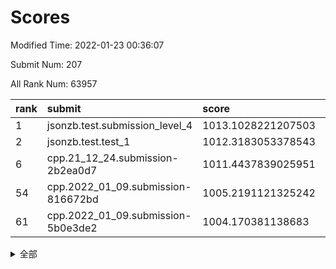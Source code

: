 # Scores

Modified Time: 2022-01-23 00:36:07

Submit Num: 207

All Rank Num: 63957

| rank |               submit               |       score        |       sigma        | pk_num |
| :--- | :--------------------------------- | :----------------- | :----------------- | :----- |
| 1    | jsonzb.test.submission_level_4     | 1013.1028221207503 | 0.8225012414972257 | 1230   |
| 2    | jsonzb.test.test_1                 | 1012.3183053378543 | 0.7875360637841667 | 1239   |
| 6    | cpp.21_12_24.submission-2b2ea0d7   | 1011.4437839025951 | 0.7588447983112904 | 1234   |
| 54   | cpp.2022_01_09.submission-816672bd | 1005.2191121325242 | 0.7174181191673601 | 1236   |
| 61   | cpp.2022_01_09.submission-5b0e3de2 | 1004.170381138683  | 0.7237858340556769 | 1229   |


<details>
<summary>全部</summary>

| rank |                 submit                 |       score        |       sigma        | pk_num |
| :--- | :------------------------------------- | :----------------- | :----------------- | :----- |
| 1    | jsonzb.test.submission_level_4         | 1013.1028221207503 | 0.8225012414972257 | 1230   |
| 2    | jsonzb.test.test_1                     | 1012.3183053378543 | 0.7875360637841667 | 1239   |
| 3    | gobigger.level_3.submission_level_3_45 | 1011.684693812421  | 0.7641716375743237 | 1238   |
| 4    | gobigger.level_3.submission_level_3_8  | 1011.5313659770396 | 0.7735825022302923 | 1237   |
| 5    | gobigger.level_3.submission_level_3_40 | 1011.4491097234309 | 0.7886268803307768 | 1233   |
| 6    | cpp.21_12_24.submission-2b2ea0d7       | 1011.4437839025951 | 0.7588447983112904 | 1234   |
| 7    | gobigger.level_3.submission_level_3_35 | 1011.2261935735035 | 0.774179566837444  | 1239   |
| 8    | gobigger.level_3.submission_level_3_23 | 1011.0848470442756 | 0.7790276856272771 | 1235   |
| 9    | gobigger.level_3.submission_level_3_46 | 1011.0305969044795 | 0.7498895746649638 | 1233   |
| 10   | gobigger.level_3.submission_level_3_15 | 1010.9606297692555 | 0.7930397621208986 | 1235   |
| 11   | gobigger.level_3.submission_level_3_49 | 1010.857102610246  | 0.7739267522735059 | 1237   |
| 12   | gobigger.level_3.submission_level_3_24 | 1010.7578974569548 | 0.7721990723213584 | 1239   |
| 13   | gobigger.level_3.submission_level_3_26 | 1010.6351106003352 | 0.7651225189736234 | 1236   |
| 14   | gobigger.level_3.submission_level_3_33 | 1010.5396450595748 | 0.7518459413100295 | 1232   |
| 15   | gobigger.level_3.submission_level_3_18 | 1010.415169059551  | 0.7576617398950856 | 1241   |
| 16   | gobigger.level_3.submission_level_3_4  | 1010.3459171439916 | 0.7684760973102509 | 1237   |
| 17   | gobigger.level_3.submission_level_3_1  | 1010.3261282742037 | 0.7447385989390728 | 1238   |
| 18   | gobigger.level_3.submission_level_3_22 | 1010.2808267651757 | 0.7577466786882439 | 1234   |
| 19   | gobigger.level_3.submission_level_3_42 | 1010.2146509036826 | 0.7699732913900093 | 1237   |
| 20   | gobigger.level_3.submission_level_3_34 | 1010.1592430084505 | 0.7695048785511998 | 1238   |
| 21   | gobigger.level_3.submission_level_3_29 | 1010.1302502632942 | 0.782220099286489  | 1233   |
| 22   | gobigger.level_3.submission_level_3_17 | 1010.066583480958  | 0.7355573537322461 | 1227   |
| 23   | gobigger.level_3.submission_level_3_36 | 1010.0051672314321 | 0.7717121090238322 | 1236   |
| 24   | gobigger.level_3.submission_level_3_12 | 1009.991908503982  | 0.7622061407892845 | 1235   |
| 25   | gobigger.level_3.submission_level_3_2  | 1009.9092654927441 | 0.755747360072543  | 1239   |
| 26   | gobigger.level_3.submission_level_3_5  | 1009.894542065371  | 0.7418084856664809 | 1235   |
| 27   | gobigger.level_3.submission_level_3_13 | 1009.8892053383308 | 0.7600827930594776 | 1239   |
| 28   | gobigger.level_3.submission_level_3_9  | 1009.8773663616213 | 0.7487817100882769 | 1238   |
| 29   | gobigger.level_3.submission_level_3_32 | 1009.8226133501757 | 0.7583644895002908 | 1234   |
| 30   | gobigger.level_3.submission_level_3_25 | 1009.7763336289754 | 0.7796839103011419 | 1239   |
| 31   | gobigger.level_3.submission_level_3_37 | 1009.7649475829894 | 0.7382064665837994 | 1237   |
| 32   | gobigger.level_3.submission_level_3_43 | 1009.7193832461945 | 0.7541956553438426 | 1234   |
| 33   | gobigger.level_3.submission_level_3_10 | 1009.7095995557481 | 0.7470300737988288 | 1239   |
| 34   | gobigger.level_3.submission_level_3_0  | 1009.7033368251771 | 0.7635214349959218 | 1234   |
| 35   | gobigger.level_3.submission_level_3_39 | 1009.6988214340643 | 0.7696488832567739 | 1236   |
| 36   | gobigger.level_3.submission_level_3_6  | 1009.6700748311694 | 0.7714375364162358 | 1231   |
| 37   | gobigger.level_3.submission_level_3_31 | 1009.595137321253  | 0.7572393471345876 | 1233   |
| 38   | gobigger.level_3.submission_level_3_11 | 1009.5712074410948 | 0.7473480272618767 | 1238   |
| 39   | gobigger.level_3.submission_level_3_21 | 1009.4320168693927 | 0.7609777402046759 | 1237   |
| 40   | gobigger.level_3.submission_level_3_38 | 1009.3996032653945 | 0.7448587353328168 | 1234   |
| 41   | gobigger.level_3.submission_level_3_14 | 1009.323150382731  | 0.7526713087242545 | 1229   |
| 42   | gobigger.level_3.submission_level_3_19 | 1009.1506133044174 | 0.7701523629103529 | 1237   |
| 43   | gobigger.level_3.submission_level_3_27 | 1009.0436803830789 | 0.7530522314748276 | 1232   |
| 44   | gobigger.level_3.submission_level_3_20 | 1008.9432460204717 | 0.7406361275813532 | 1235   |
| 45   | gobigger.level_3.submission_level_3_48 | 1008.942664121413  | 0.7570705718466091 | 1232   |
| 46   | gobigger.level_3.submission_level_3_30 | 1008.9372020232278 | 0.7367554917131205 | 1231   |
| 47   | gobigger.level_3.submission_level_3_28 | 1008.8606453864551 | 0.7449558148566667 | 1237   |
| 48   | gobigger.level_3.submission_level_3_41 | 1008.5776253230922 | 0.7387743551391809 | 1237   |
| 49   | gobigger.level_3.submission_level_3_3  | 1008.4770426899246 | 0.7236163070617141 | 1241   |
| 50   | gobigger.level_3.submission_level_3_16 | 1008.4311916420631 | 0.7437936580977366 | 1233   |
| 51   | gobigger.level_3.submission_level_3_44 | 1007.8895097570429 | 0.7365932638382872 | 1234   |
| 52   | gobigger.level_3.submission_level_3_7  | 1007.7959043949611 | 0.7438077603210826 | 1234   |
| 53   | gobigger.level_3.submission_level_3_47 | 1007.7862764098118 | 0.7486102491347186 | 1239   |
| 54   | cpp.2022_01_09.submission-816672bd     | 1005.2191121325242 | 0.7174181191673601 | 1236   |
| 55   | gobigger.level_1.submission_level_1_43 | 1004.6619412364238 | 0.714082571556994  | 1236   |
| 56   | gobigger.level_1.submission_level_1_12 | 1004.5553961877838 | 0.7235011270182983 | 1239   |
| 57   | gobigger.level_1.submission_level_1_17 | 1004.4147322617217 | 0.7130480225943765 | 1235   |
| 58   | gobigger.level_1.submission_level_1_23 | 1004.3842445270216 | 0.7179015745679038 | 1237   |
| 59   | gobigger.level_1.submission_level_1_2  | 1004.3095056784533 | 0.7210863136354132 | 1242   |
| 60   | gobigger.level_1.submission_level_1_5  | 1004.208895776055  | 0.7365840769370077 | 1235   |
| 61   | cpp.2022_01_09.submission-5b0e3de2     | 1004.170381138683  | 0.7237858340556769 | 1229   |
| 62   | gobigger.level_1.submission_level_1_9  | 1004.0978979848794 | 0.7049720651205668 | 1237   |
| 63   | gobigger.level_1.submission_level_1_1  | 1004.0534272041591 | 0.7246923752977482 | 1235   |
| 64   | gobigger.level_1.submission_level_1_24 | 1003.9456801138929 | 0.7276855993475513 | 1234   |
| 65   | gobigger.level_1.submission_level_1_25 | 1003.9261062308509 | 0.7176524660283836 | 1237   |
| 66   | gobigger.level_1.submission_level_1_3  | 1003.9256828879197 | 0.7202883871294103 | 1235   |
| 67   | gobigger.level_1.submission_level_1_26 | 1003.8601805106891 | 0.7287934368667939 | 1237   |
| 68   | gobigger.level_1.submission_level_1_20 | 1003.8469367059789 | 0.7037022737161555 | 1238   |
| 69   | gobigger.level_1.submission_level_1_35 | 1003.7879817755714 | 0.7163950151499207 | 1237   |
| 70   | gobigger.level_1.submission_level_1_46 | 1003.74569181214   | 0.717222751017388  | 1238   |
| 71   | gobigger.level_1.submission_level_1_41 | 1003.6363140115661 | 0.7077743600563015 | 1236   |
| 72   | gobigger.level_1.submission_level_1_21 | 1003.5822965793083 | 0.7194082518941409 | 1235   |
| 73   | gobigger.level_1.submission_level_1_39 | 1003.5562850384649 | 0.7169380155978403 | 1239   |
| 74   | gobigger.level_1.submission_level_1_14 | 1003.5286205027874 | 0.7205094482243309 | 1232   |
| 75   | gobigger.level_1.submission_level_1_48 | 1003.4914985775215 | 0.7175466375659623 | 1236   |
| 76   | gobigger.level_1.submission_level_1_27 | 1003.4584385895145 | 0.7087802266595244 | 1235   |
| 77   | gobigger.level_1.submission_level_1_19 | 1003.3741564578495 | 0.7178597502111295 | 1235   |
| 78   | gobigger.level_1.submission_level_1_32 | 1003.3513657621655 | 0.7111580708044591 | 1238   |
| 79   | gobigger.level_1.submission_level_1_45 | 1003.2758062380728 | 0.7088257928292654 | 1233   |
| 80   | gobigger.level_1.submission_level_1_15 | 1003.2497935169363 | 0.7132582400908827 | 1242   |
| 81   | gobigger.level_1.submission_level_1_37 | 1003.2422699459902 | 0.7247593042375668 | 1237   |
| 82   | gobigger.level_1.submission_level_1_6  | 1003.229967565455  | 0.7075952829623338 | 1240   |
| 83   | gobigger.level_1.submission_level_1_31 | 1003.1775323170503 | 0.7062107817367895 | 1240   |
| 84   | gobigger.level_1.submission_level_1_28 | 1003.1674370977877 | 0.7104890838995906 | 1236   |
| 85   | gobigger.level_1.submission_level_1_36 | 1003.1635863789525 | 0.7062721338664026 | 1235   |
| 86   | gobigger.level_1.submission_level_1_22 | 1003.1577137906285 | 0.7151003594585235 | 1237   |
| 87   | gobigger.level_1.submission_level_1_33 | 1003.1010572672398 | 0.7204284882499536 | 1238   |
| 88   | gobigger.level_1.submission_level_1_38 | 1003.0955592894828 | 0.720475425144804  | 1241   |
| 89   | gobigger.level_1.submission_level_1_34 | 1003.0576674628851 | 0.7208790669115027 | 1239   |
| 90   | gobigger.level_1.submission_level_1_40 | 1003.0099475567052 | 0.7240368442414853 | 1234   |
| 91   | gobigger.level_1.submission_level_1_7  | 1002.9231929995649 | 0.7132211408713376 | 1233   |
| 92   | gobigger.level_1.submission_level_1_8  | 1002.9164417183213 | 0.7156550652106247 | 1240   |
| 93   | gobigger.level_1.submission_level_1_10 | 1002.9009672022348 | 0.7195192086285993 | 1237   |
| 94   | gobigger.level_1.submission_level_1_49 | 1002.8181030760458 | 0.7137655284869266 | 1237   |
| 95   | gobigger.level_1.submission_level_1_44 | 1002.8177076056378 | 0.7279622417597981 | 1231   |
| 96   | gobigger.level_1.submission_level_1_0  | 1002.7346060538148 | 0.7046797164217918 | 1238   |
| 97   | gobigger.level_1.submission_level_1_47 | 1002.6341268806074 | 0.7075210711035093 | 1232   |
| 98   | gobigger.level_1.submission_level_1_11 | 1002.593462949401  | 0.7132641075509115 | 1235   |
| 99   | gobigger.level_1.submission_level_1_29 | 1002.4591515881857 | 0.7110992512897978 | 1236   |
| 100  | gobigger.level_1.submission_level_1_4  | 1002.4417840598538 | 0.711696192001305  | 1235   |
| 101  | gobigger.level_1.submission_level_1_13 | 1002.2682862976585 | 0.7207196955252431 | 1235   |
| 102  | gobigger.level_1.submission_level_1_42 | 1002.0743905289714 | 0.7148064727044937 | 1239   |
| 103  | gobigger.level_1.submission_level_1_16 | 1002.0602261468782 | 0.715826883601234  | 1237   |
| 104  | gobigger.level_1.submission_level_1_30 | 1001.9181167510287 | 0.701169424816441  | 1234   |
| 105  | gobigger.level_1.submission_level_1_18 | 1001.8708666430648 | 0.6999692910933623 | 1233   |
| 106  | gobigger.random.submission_random_16   | 997.7375612239355  | 0.6999898893975269 | 1235   |
| 107  | gobigger.random.submission_random_4    | 997.6406615312294  | 0.702510068478291  | 1234   |
| 108  | gobigger.random.submission_random_37   | 997.436892364179   | 0.7123930316317125 | 1236   |
| 109  | gobigger.random.submission_random_35   | 997.0791609932578  | 0.7184687988737628 | 1239   |
| 110  | gobigger.random.submission_random_5    | 996.6386493769966  | 0.7114160997678561 | 1238   |
| 111  | gobigger.random.submission_random_1    | 996.5414640307915  | 0.7248852925604378 | 1230   |
| 112  | gobigger.random.submission_random_33   | 996.494188025859   | 0.7113364766826394 | 1232   |
| 113  | gobigger.random.submission_random_25   | 996.4598642683472  | 0.7030218258778582 | 1233   |
| 114  | gobigger.random.submission_random_17   | 996.4581254277136  | 0.7200307178698816 | 1236   |
| 115  | gobigger.random.submission_random_13   | 996.4344269874854  | 0.727628685138385  | 1238   |
| 116  | gobigger.random.submission_random_47   | 996.3277242307483  | 0.7049861244243726 | 1234   |
| 117  | gobigger.random.submission_random_12   | 996.3021097238861  | 0.7011045696568896 | 1230   |
| 118  | gobigger.random.submission_random_21   | 996.1736943274946  | 0.7175235530442895 | 1238   |
| 119  | gobigger.random.submission_random_26   | 996.1512776049167  | 0.708112627880947  | 1234   |
| 120  | gobigger.random.submission_random_45   | 996.1271690036498  | 0.7078013205840382 | 1234   |
| 121  | gobigger.random.submission_random_39   | 996.0336073475781  | 0.7051053419552634 | 1241   |
| 122  | gobigger.random.submission_random_42   | 996.0305748262532  | 0.7134017212614034 | 1236   |
| 123  | gobigger.random.submission_random_30   | 996.0093456970942  | 0.7082426818345904 | 1227   |
| 124  | gobigger.random.submission_random_20   | 996.0039463138331  | 0.707842743497328  | 1228   |
| 125  | gobigger.random.submission_random_44   | 995.9507907234082  | 0.7011958189305609 | 1239   |
| 126  | gobigger.random.submission_random_31   | 995.9289223195183  | 0.7159201834904615 | 1240   |
| 127  | gobigger.random.submission_random_7    | 995.9171906027465  | 0.6997435986745023 | 1237   |
| 128  | gobigger.random.submission_random_36   | 995.9110706754893  | 0.7055158510795909 | 1233   |
| 129  | gobigger.random.submission_random_32   | 995.7464352601085  | 0.7200307607825938 | 1234   |
| 130  | gobigger.random.submission_random_19   | 995.7212623819248  | 0.7096619254333814 | 1235   |
| 131  | gobigger.random.submission_random_46   | 995.7179844499668  | 0.701807712901724  | 1236   |
| 132  | gobigger.random.submission_random_41   | 995.6967511222753  | 0.6988027019076315 | 1234   |
| 133  | gobigger.random.submission_random_18   | 995.6499876404948  | 0.7167712981077593 | 1237   |
| 134  | gobigger.random.submission_random_23   | 995.5929160113586  | 0.7209094047327474 | 1231   |
| 135  | gobigger.random.submission_random_14   | 995.5797973612158  | 0.7148997825512001 | 1237   |
| 136  | gobigger.random.submission_random_29   | 995.5652895414217  | 0.716590921118185  | 1231   |
| 137  | gobigger.random.submission_random_10   | 995.513753086206   | 0.7114597671370382 | 1238   |
| 138  | gobigger.random.submission_random_40   | 995.4638700907979  | 0.7076994094461783 | 1244   |
| 139  | gobigger.random.submission_random_3    | 995.4371636901833  | 0.7050263539663305 | 1232   |
| 140  | gobigger.random.submission_random_22   | 995.401319625439   | 0.7078322335807985 | 1233   |
| 141  | gobigger.random.submission_random_24   | 995.3882902012685  | 0.7113413540758349 | 1235   |
| 142  | gobigger.random.submission_random_43   | 995.3812150406636  | 0.7032740756922308 | 1236   |
| 143  | gobigger.random.submission_random_38   | 995.3806522655433  | 0.7037633675130821 | 1238   |
| 144  | gobigger.random.submission_random_0    | 995.3551715072601  | 0.712258627101896  | 1237   |
| 145  | gobigger.random.submission_random_11   | 995.2930175227885  | 0.7233433849616796 | 1239   |
| 146  | gobigger.random.submission_random_15   | 995.2525591079236  | 0.7237053591407203 | 1236   |
| 147  | gobigger.random.submission_random_6    | 995.2173939288737  | 0.7154707430069283 | 1238   |
| 148  | gobigger.random.submission_random_28   | 995.2122779423672  | 0.7188034546744114 | 1238   |
| 149  | gobigger.random.submission_random_2    | 995.1827790073366  | 0.7129493786245716 | 1240   |
| 150  | gobigger.random.submission_random_49   | 994.966355950769   | 0.7151168858349614 | 1238   |
| 151  | gobigger.random.submission_random_34   | 994.9650471658953  | 0.7212437449988393 | 1233   |
| 152  | gobigger.random.submission_random_27   | 994.9207056521836  | 0.7145066486609871 | 1233   |
| 153  | gobigger.random.submission_random_8    | 994.832010722396   | 0.7080021344208202 | 1234   |
| 154  | gobigger.level_2.submission_level_2_25 | 994.6095961424686  | 0.7221259803653711 | 1229   |
| 155  | gobigger.random.submission_random_48   | 994.2720970228984  | 0.7159042062211376 | 1240   |
| 156  | gobigger.random.submission_random_9    | 993.9077490757819  | 0.7291894300166908 | 1231   |
| 157  | gobigger.level_2.submission_level_2_17 | 993.7981326095003  | 0.7330725300039872 | 1236   |
| 158  | gobigger.level_2.submission_level_2_32 | 993.7220051606581  | 0.715376102410477  | 1236   |
| 159  | gobigger.level_2.submission_level_2_44 | 993.5205101361552  | 0.7324419331495847 | 1240   |
| 160  | gobigger.level_2.submission_level_2_26 | 993.4007450909954  | 0.7529471953108743 | 1234   |
| 161  | gobigger.level_2.submission_level_2_14 | 993.2336861720818  | 0.7285590417671153 | 1236   |
| 162  | gobigger.level_2.submission_level_2_9  | 993.2103629074925  | 0.7313704371180942 | 1236   |
| 163  | gobigger.level_2.submission_level_2_6  | 992.7715126889136  | 0.7412352838948576 | 1235   |
| 164  | gobigger.level_2.submission_level_2_23 | 992.7396378219208  | 0.7489186139532461 | 1234   |
| 165  | gobigger.level_2.submission_level_2_29 | 992.7361480932044  | 0.7385115976947318 | 1238   |
| 166  | gobigger.level_2.submission_level_2_2  | 992.6881802018105  | 0.7509011429358411 | 1237   |
| 167  | gobigger.level_2.submission_level_2_45 | 992.6772994868933  | 0.7403227070190157 | 1239   |
| 168  | gobigger.level_2.submission_level_2_42 | 992.6434841120608  | 0.7406824020893344 | 1238   |
| 169  | gobigger.level_2.submission_level_2_0  | 992.6107332545457  | 0.7423519191347757 | 1240   |
| 170  | gobigger.level_2.submission_level_2_30 | 992.6017797164695  | 0.7244300111141203 | 1237   |
| 171  | gobigger.level_2.submission_level_2_20 | 992.4503254319537  | 0.7290773406208747 | 1239   |
| 172  | gobigger.level_2.submission_level_2_10 | 992.4279150582897  | 0.7264860289357534 | 1234   |
| 173  | gobigger.level_2.submission_level_2_40 | 992.4147409946765  | 0.7390119086071683 | 1231   |
| 174  | gobigger.level_2.submission_level_2_21 | 992.344942166637   | 0.7642247241281585 | 1233   |
| 175  | gobigger.level_2.submission_level_2_24 | 992.3352493562818  | 0.7286298931851324 | 1240   |
| 176  | gobigger.level_2.submission_level_2_31 | 992.3187179274305  | 0.7466419078528426 | 1237   |
| 177  | gobigger.level_2.submission_level_2_36 | 992.2943534473822  | 0.7398025320896855 | 1229   |
| 178  | gobigger.level_2.submission_level_2_7  | 992.1701295864713  | 0.7255817465797338 | 1233   |
| 179  | gobigger.level_2.submission_level_2_18 | 992.1259460089989  | 0.7389349496558668 | 1237   |
| 180  | gobigger.level_2.submission_level_2_35 | 992.0285425289014  | 0.7345899773503278 | 1240   |
| 181  | gobigger.level_2.submission_level_2_15 | 992.0108618008661  | 0.7548393754401637 | 1234   |
| 182  | gobigger.level_2.submission_level_2_8  | 992.0003871204167  | 0.7619756835222369 | 1230   |
| 183  | gobigger.level_2.submission_level_2_49 | 991.9054601767747  | 0.7477684956596422 | 1238   |
| 184  | gobigger.level_2.submission_level_2_12 | 991.8957667260656  | 0.747276963928914  | 1236   |
| 185  | gobigger.level_2.submission_level_2_3  | 991.8859949404697  | 0.7330122680035587 | 1237   |
| 186  | gobigger.level_2.submission_level_2_19 | 991.8357452545857  | 0.7566606210825209 | 1239   |
| 187  | gobigger.level_2.submission_level_2_16 | 991.8318324876622  | 0.7443550187638618 | 1241   |
| 188  | gobigger.level_2.submission_level_2_1  | 991.8243648316011  | 0.7797273651769018 | 1230   |
| 189  | gobigger.level_2.submission_level_2_38 | 991.7338522527696  | 0.7337056781141131 | 1234   |
| 190  | gobigger.level_2.submission_level_2_46 | 991.6204793351762  | 0.7411092636901402 | 1234   |
| 191  | gobigger.level_2.submission_level_2_37 | 991.5926992583918  | 0.7419647619204971 | 1238   |
| 192  | gobigger.level_2.submission_level_2_34 | 991.5914823826663  | 0.7399754609579831 | 1240   |
| 193  | gobigger.level_2.submission_level_2_41 | 991.5713475769433  | 0.732300787236211  | 1236   |
| 194  | gobigger.level_2.submission_level_2_27 | 991.4559729656213  | 0.7531519057945697 | 1241   |
| 195  | gobigger.level_2.submission_level_2_11 | 991.4374732770823  | 0.7578414466005688 | 1244   |
| 196  | gobigger.level_2.submission_level_2_33 | 991.4238040780582  | 0.7592838501363328 | 1239   |
| 197  | gobigger.level_2.submission_level_2_39 | 991.4093187817806  | 0.7722184105802093 | 1236   |
| 198  | gobigger.level_2.submission_level_2_22 | 991.36998196476    | 0.7624283240358798 | 1238   |
| 199  | gobigger.level_2.submission_level_2_5  | 991.3642324446473  | 0.7409135421655837 | 1237   |
| 200  | gobigger.level_2.submission_level_2_43 | 991.1433650981074  | 0.7440713931781082 | 1242   |
| 201  | gobigger.level_2.submission_level_2_4  | 991.0426673900105  | 0.7705649234459759 | 1234   |
| 202  | gobigger.level_2.submission_level_2_13 | 990.9702604482757  | 0.7361171474628088 | 1239   |
| 203  | gobigger.level_2.submission_level_2_48 | 990.8768106697645  | 0.7440463870459637 | 1235   |
| 204  | gobigger.level_2.submission_level_2_47 | 990.6538219681969  | 0.7683876241147779 | 1239   |
| 205  | gobigger.level_2.submission_level_2_28 | 990.3733673297329  | 0.7581134199963888 | 1234   |
| 206  | gobigger.none.submission_none_0        | 976.3881458337196  | 1.3456249187832499 | 1233   |
| 207  | gobigger.none.submission_none_1        | 976.0886156312613  | 1.3973822249001988 | 1237   |

</details>